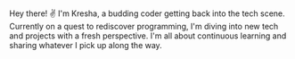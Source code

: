 Hey there! ✌️ I'm Kresha, a budding coder getting back into the tech scene. Currently on a quest to rediscover programming, I'm diving into new tech and projects with a fresh perspective. I'm all about continuous learning and sharing whatever I pick up along the way. 
